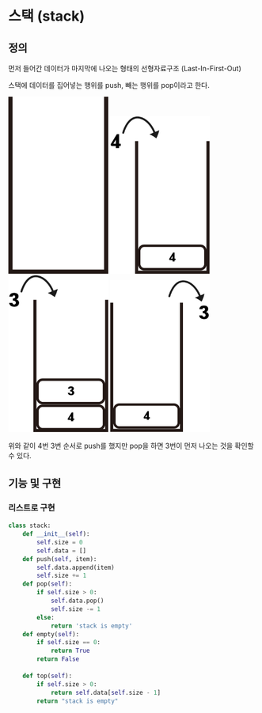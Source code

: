 # 스택 (stack)

## 정의

먼저 들어간 데이터가 마지막에 나오는 형태의 선형자료구조 (Last-In-First-Out)

스택에 데이터를 집어넣는 행위를 push, 빼는 행위를 pop이라고 한다.

<img src = "../image/data_structure/stack/stack1.png" width="40%" height="40%"/>

<img src = "../image/data_structure/stack/stack2.png" width="40%" height="40%"/>

<img src = "../image/data_structure/stack/stack3.png" width="40%" height="40%"/>

<img src = "../image/data_structure/stack/stack4.png" width="40%" height="40%"/>

위와 같이 4번 3번 순서로 push를 했지만 pop을 하면 3번이 먼저 나오는 것을 확인할 수 있다.

## 기능 및 구현

### 리스트로 구현

```python
class stack:
    def __init__(self):
        self.size = 0
        self.data = []
    def push(self, item):
        self.data.append(item)
        self.size += 1
    def pop(self):
        if self.size > 0:
            self.data.pop()
            self.size -= 1
        else:
            return 'stack is empty'
    def empty(self):
        if self.size == 0:
            return True
        return False
    
    def top(self):
        if self.size > 0:
            return self.data[self.size - 1]
        return "stack is empty"
```

